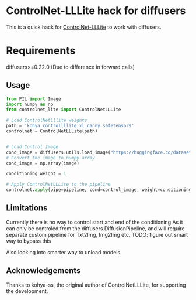 # ControlNet-LLLite hack for diffusers
This is a quick hack for [ControlNet-LLLite](https://github.com/kohya-ss/sd-scripts/blob/sdxl/docs/train_lllite_README.md) to work with diffusers.

# Requirements
diffusers>=0.22.0 (Due to difference in forward calls)

## Usage
```python
from PIL import Image
import numpy as np
from controlnet_lite import ControlNetLLLite

# Load ControlNetLllite weights 
path = 'kohya_controllllite_xl_canny.safetensors'
controlnet = ControlNetLLLite(path)


# Load Control Image
cond_image = diffusers.utils.load_image("https://huggingface.co/datasets/hf-internal-testing/diffusers-images/resolve/main/sd_controlnet/hf-logo.png")
# Convert the image to numpy array
cond_image = np.array(image)

conditioning_weight = 1

# Apply ControlNetLLLite to the pipeline
controlnet.apply(pipe=pipeline, cond=control_image, weight=conditioning_weight)
```
## Limitations
Currently there is no way to control start and end of the conditioning
As it can only be controled from the diffusers.DiffusionPipeline, and will require separate custom pipeline for Txt2Img, Img2Img etc.
TODO: figure out smart way to bypass this

Also looking into smarter way to unload models.
## Acknowledgements
Thanks to kohya-ss, the original author of ControlNetLLLite, for supporting the development.

